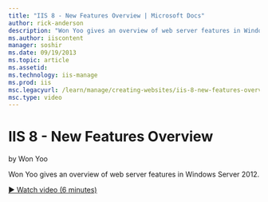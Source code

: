 ```yaml
---
title: "IIS 8 - New Features Overview | Microsoft Docs"
author: rick-anderson
description: "Won Yoo gives an overview of web server features in Windows Server 2012."
ms.author: iiscontent
manager: soshir
ms.date: 09/19/2013
ms.topic: article
ms.assetid: 
ms.technology: iis-manage
ms.prod: iis
msc.legacyurl: /learn/manage/creating-websites/iis-8-new-features-overview
msc.type: video
---
```

IIS 8 - New Features Overview
====================
by Won Yoo

Won Yoo gives an overview of web server features in Windows Server 2012.

[&#9654; Watch video (6 minutes)](https://channel9.msdn.com/Blogs/IIS-NET-Site-Videos/iis-8-new-features-overview)